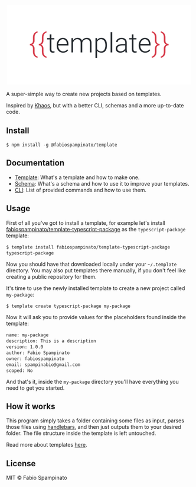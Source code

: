 
<p align="center">
	<img src="resources/logo-header.png" width=500 alt="Logo">
</p>

A super-simple way to create new projects based on templates.

Inspired by [Khaos](https://github.com/segmentio/khaos), but with a better CLI, schemas and a more up-to-date code.

## Install

```shell
$ npm install -g @fabiospampinato/template
```

## Documentation

- [Template](https://github.com/fabiospampinato/template/blob/master/docs/template.md): What's a template and how to make one.
- [Schema](https://github.com/fabiospampinato/template/blob/master/docs/schema.md): What's a schema and how to use it to improve your templates.
- [CLI](https://github.com/fabiospampinato/template/blob/master/docs/cli.md): List of provided commands and how to use them.

## Usage

First of all you've got to install a template, for example let's install [fabiospampinato/template-typescript-package](https://github.com/fabiospampinato/template-typescript-package) as the `typescript-package` template:

```shell
$ template install fabiospampinato/template-typescript-package typescript-package
```

Now you should have that downloaded locally under your `~/.template` directory. You may also put templates there manually, if you don't feel like creating a public repository for them.

It's time to use the newly installed template to create a new project called `my-package`:

```shell
$ template create typescript-package my-package
```

Now it will ask you to provide values for the placeholders found inside the template:

```shell
name: my-package
description: This is a description
version: 1.0.0
author: Fabio Spampinato
owner: fabiospampinato
email: spampinabio@gmail.com
scoped: No
```

And that's it, inside the `my-package` directory you'll have everything you need to get you started.

## How it works

This program simply takes a folder containing some files as input, parses those files using [handlebars](http://handlebarsjs.com), and then just outputs them to your desired folder. The file structure inside the template is left untouched.

Read more about templates [here](https://github.com/fabiospampinato/template/blob/master/docs/template.md).

## License

MIT © Fabio Spampinato
